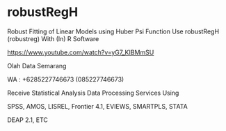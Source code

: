 # robustRegH
Robust Fitting of Linear Models using Huber Psi Function Use robustRegH (robustreg) With (In) R Software

https://www.youtube.com/watch?v=yG7_KIBMmSU

Olah Data Semarang

WA : +6285227746673 (085227746673)

Receive Statistical Analysis Data Processing Services Using

SPSS, AMOS, LISREL, Frontier 4.1, EVIEWS, SMARTPLS, STATA

DEAP 2.1, ETC

